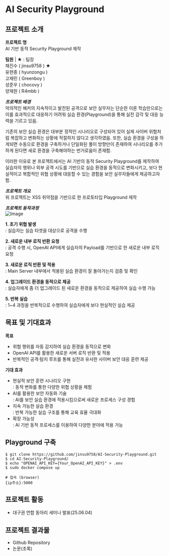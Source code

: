 
# AI Security Playground
## 프로젝트 소개 ##
**프로젝트 명**  
AI 기반 동적 Security Playground 제작

**팀원** | ★ : 팀장  
채진수 ( jinsu9758 ) ★  
유현종 ( hyunzongu )   
고재민 ( Greenboy )  
성준우 ( chocovy )  
양재원 ( R4mbb )  

***프로젝트 배경***  
악의적인 해커의 지속적이고 발전된 공격으로 보안 실무자는 단순한 이론 학습만으로는 이를 효과적으로 대응하기 어려워 실습 환경(Playground)을 통해 실전 감각 및 대응 능력을 기르고 있음.

기존의 보안 실습 환경은 대부분 정적인 시나리오로 구성되어 있어 실제 사이버 위협처럼 복잡하고 변화하는 상황에 적절하지 않다고 생각하였음. 또한, 실습 환경을 구성을 하게되면 수동으로 환경을 구축하거나 단일화된 풀이 방향만이 존재하여 시나리오를 추가하게 된다면 새로 환경을 구축해야하는 번거로움이 존재함.

이러한 이유로 본 프로젝트에서는 AI 기반의 동적 Security Playground를 제작하여 실습자의 행위나 외부 공격 시도를 기반으로 실습 환경을 동적으로 변화시키고, 보다 현실적이고 복합적인 위협 상황에 대응할 수 있는 경험을 보안 실무자들에게 제공하고자 함.

***프로젝트 개요***  
위 프로젝트는 XSS 취약점을 기반으로 한 프로토타입 Playground 제작  
  
***프로젝트 동작과정***  
![Image](https://github.com/user-attachments/assets/4c8b84f7-bcfa-4183-a633-2b12a251be0c) 

**1. 초기 위협 발생**  
: 실습자는 실습 타겟을 대상으로 공격을 수행  

**2. 새로운 내부 로직 반환 요청**  
: 공격 수행 시, OpenAI API에게 실습자의 Payload를 기반으로 한 새로운 내부 로직 요청  

**3. 새로운 로직 반환 및 적용**  
: Main Server 내부에서 적용된 실습 환경이 잘 돌아가는지 검증 및 확인  

**4. 업그레이드 환경을 동적으로 제공**  
: 실습자에게 좀 더 업그레이드 된 새로운 환경을 동적으로 제공하여 실습 수행 가능  

**5. 반복 실습**  
: 1~4 과정을 반복적으로 수행하여 실습자에게 보다 현실적인 실습 제공  
  
## 목표 및 기대효과 ##  
**목표**  
* 위협 행위를 자동 감지하여 실습 환경을 동적으로 변화  
* OpenAI API를 활용한 새로운 서버 로직 반환 및 적용  
* 반복적인 공격·탐지 루프를 통해 실전과 유사한 사이버 보안 대응 훈련 제공  

**기대 효과**  
* 현실적 보안 훈련 시나리오 구현  
: 동적 변화를 통한 다양한 위협 상황을 체험  
* AI를 활용한 보안 자동화 기술  
: AI를 보안 실습 환경에 적용시킴으로써 새로운 프로세스 구성 경험  
* 지속 가능한 실습 환경  
: 반복 가능한 실습 구조를 통해 교육 효율 극대화  
* 확장 가능성  
: AI 기반 동적 프로세스를 이용하여 다양한 분야에 적용 가능  

## Playground 구축 ##
```
$ git clone https://github.com/jinsu9758/AI-Security-Playground.git
$ cd AI-Security-Playground/
$ echo "OPENAI_API_KEY={Your_OpenAI_API_KEY}" > .env
$ sudo docker compose up

# 접속 (browser)
{ip주소}:5000
```
  
## 프로젝트 활동 ##  
- 대구권 연합 동아리 세미나 발표(25.06.04)

## 프로젝트 결과물 ##
- Github Repository
- 논문(초록)

